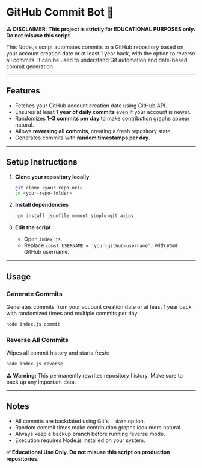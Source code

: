 # GitHub Commit Bot 🚀   

**⚠️ DISCLAIMER: This project is strictly for EDUCATIONAL PURPOSES only. Do not misuse this script.**

This Node.js script automates commits to a GitHub repository based on your account creation date or at least 1 year back, with the option to reverse all commits. It can be used to understand Git automation and date-based commit generation.

---

## Features

* Fetches your GitHub account creation date using GitHub API.
* Ensures at least **1 year of daily commits** even if your account is newer.
* Randomizes **1–3 commits per day** to make contribution graphs appear natural.
* Allows **reversing all commits**, creating a fresh repository state.
* Generates commits with **random timestamps per day**.

---

## Setup Instructions

1. **Clone your repository locally**

   ```bash
   git clone <your-repo-url>
   cd <your-repo-folder>
   ```

2. **Install dependencies**

   ```bash
   npm install jsonfile moment simple-git axios
   ```

3. **Edit the script**

   * Open `index.js`.
   * Replace `const USERNAME = 'your-github-username';` with your GitHub username.

---

## Usage

### Generate Commits

Generates commits from your account creation date or at least 1 year back with randomized times and multiple commits per day:

```bash
node index.js commit
```

### Reverse All Commits

Wipes all commit history and starts fresh:

```bash
node index.js reverse
```

**⚠️ Warning:** This permanently rewrites repository history. Make sure to back up any important data.

---

## Notes

* All commits are backdated using Git's `--date` option.
* Random commit times make contribution graphs look more natural.
* Always keep a backup branch before running reverse mode.
* Execution requires Node.js installed on your system.

**✅ Educational Use Only. Do not misuse this script on production repositories.**
